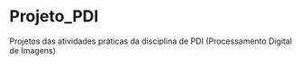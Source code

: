 # Projeto_PDI
Projetos das atividades práticas da disciplina de PDI (Processamento Digital de Imagens)
